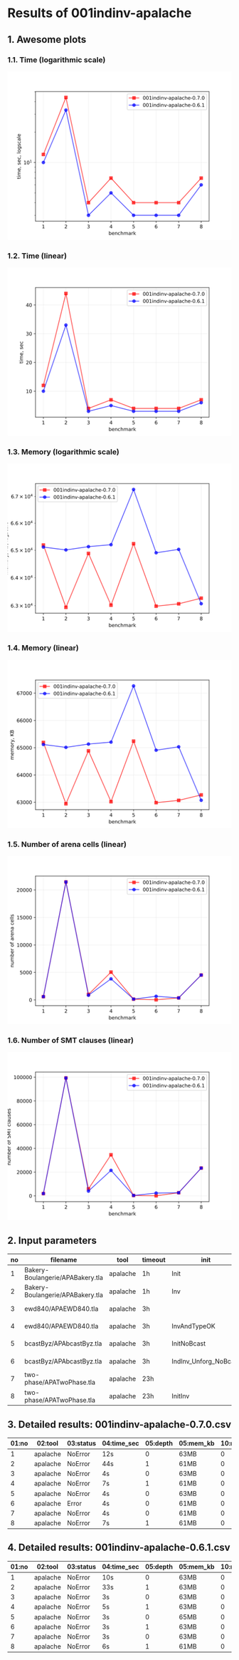 # Results of 001indinv-apalache


## 1. Awesome plots

### 1.1. Time (logarithmic scale)

![time-log](001indinv-apalache-time-log.svg "Time Log")

### 1.2. Time (linear)

![time-log](001indinv-apalache-time.svg "Time Log")

### 1.3. Memory (logarithmic scale)

![mem-log](001indinv-apalache-mem-log.svg "Memory Log")

### 1.4. Memory (linear)

![mem](001indinv-apalache-mem.svg "Memory Log")

### 1.5. Number of arena cells (linear)

![ncells](001indinv-apalache-ncells.svg "Number of arena cells")

### 1.6. Number of SMT clauses (linear)

![nclauses](001indinv-apalache-nclauses.svg "Number of SMT clauses")

## 2. Input parameters

no  |  filename                          |  tool      |  timeout  |  init                   |  inv                    |  next  |  args
----|------------------------------------|------------|-----------|-------------------------|-------------------------|--------|--------------------------------
1   |  Bakery-Boulangerie/APABakery.tla  |  apalache  |  1h       |  Init                   |  Inv                    |        |  --length=0
2   |  Bakery-Boulangerie/APABakery.tla  |  apalache  |  1h       |  Inv                    |  Inv                    |        |  --length=1
3   |  ewd840/APAEWD840.tla              |  apalache  |  3h       |                         |  InvAndTypeOK           |        |  --length=0 --cinit=ConstInit10
4   |  ewd840/APAEWD840.tla              |  apalache  |  3h       |  InvAndTypeOK           |  InvAndTypeOK           |        |  --length=1 --cinit=ConstInit10
5   |  bcastByz/APAbcastByz.tla          |  apalache  |  3h       |  InitNoBcast            |  IndInv_Unforg_NoBcast  |        |  --length=0 --cinit=ConstInit4
6   |  bcastByz/APAbcastByz.tla          |  apalache  |  3h       |  IndInv_Unforg_NoBcast  |  IndInv_Unforg_NoBcast  |        |  --length=1 --cinit=ConstInit4
7   |  two-phase/APATwoPhase.tla         |  apalache  |  23h      |                         |  Inv                    |        |  --length=0 --cinit=ConstInit7
8   |  two-phase/APATwoPhase.tla         |  apalache  |  23h      |  InitInv                |  Inv                    |        |  --length=1 --cinit=ConstInit7

## 3. Detailed results: 001indinv-apalache-0.7.0.csv

01:no  |  02:tool   |  03:status  |  04:time_sec  |  05:depth  |  05:mem_kb  |  10:ninit_trans  |  11:ninit_trans  |  12:ncells  |  13:nclauses  |  14:navg_clause_len
-------|------------|-------------|---------------|------------|-------------|------------------|------------------|-------------|---------------|--------------------
1      |  apalache  |  NoError    |  12s          |  0         |  63MB       |  0               |  0               |  585        |  1.0K         |  9.0
2      |  apalache  |  NoError    |  44s          |  1         |  61MB       |  0               |  0               |  21K        |  99K          |  13
3      |  apalache  |  NoError    |  4s           |  0         |  63MB       |  0               |  0               |  1.0K       |  5.0K         |  12
4      |  apalache  |  NoError    |  7s           |  1         |  61MB       |  0               |  0               |  5.0K       |  34K          |  12
5      |  apalache  |  NoError    |  4s           |  0         |  63MB       |  0               |  0               |  141        |  296          |  9.0
6      |  apalache  |  Error      |  4s           |  0         |  61MB       |  0               |  0               |  26         |  48           |  7.0
7      |  apalache  |  NoError    |  4s           |  0         |  61MB       |  0               |  0               |  364        |  2.0K         |  6.0
8      |  apalache  |  NoError    |  7s           |  1         |  61MB       |  0               |  0               |  4.0K       |  23K          |  13

## 4. Detailed results: 001indinv-apalache-0.6.1.csv

01:no  |  02:tool   |  03:status  |  04:time_sec  |  05:depth  |  05:mem_kb  |  10:ninit_trans  |  11:ninit_trans  |  12:ncells  |  13:nclauses  |  14:navg_clause_len
-------|------------|-------------|---------------|------------|-------------|------------------|------------------|-------------|---------------|--------------------
1      |  apalache  |  NoError    |  10s          |  0         |  63MB       |  0               |  0               |  585        |  1.0K         |  8.0
2      |  apalache  |  NoError    |  33s          |  1         |  63MB       |  0               |  0               |  21K        |  99K          |  13
3      |  apalache  |  NoError    |  3s           |  0         |  63MB       |  0               |  0               |  842        |  3.0K         |  10
4      |  apalache  |  NoError    |  5s           |  1         |  63MB       |  0               |  0               |  3.0K       |  21K          |  12
5      |  apalache  |  NoError    |  3s           |  0         |  65MB       |  0               |  0               |  141        |  296          |  8.0
6      |  apalache  |  NoError    |  3s           |  1         |  63MB       |  0               |  0               |  657        |  2.0K         |  13
7      |  apalache  |  NoError    |  3s           |  0         |  63MB       |  0               |  0               |  364        |  2.0K         |  6.0
8      |  apalache  |  NoError    |  6s           |  1         |  61MB       |  0               |  0               |  4.0K       |  23K          |  13

